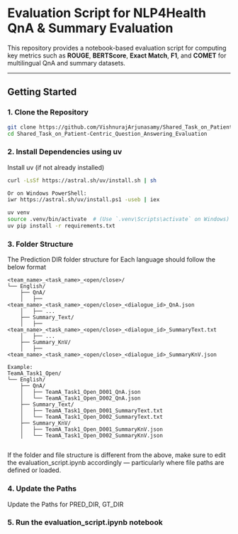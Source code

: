 # Evaluation Script for NLP4Health QnA & Summary Evaluation

This repository provides a notebook-based evaluation script for computing key metrics such as **ROUGE**, **BERTScore**, **Exact Match**, **F1**, and **COMET** for multilingual QnA and summary datasets.

---

## Getting Started

### 1. Clone the Repository

``` bash
git clone https://github.com/VishnurajArjunasamy/Shared_Task_on_Patient-Centric_Question_Answering_Evaluation.git
cd Shared_Task_on_Patient-Centric_Question_Answering_Evaluation
```

### 2. Install Dependencies using uv

Install uv (if not already installed)

``` bash
curl -LsSf https://astral.sh/uv/install.sh | sh

Or on Windows PowerShell:
iwr https://astral.sh/uv/install.ps1 -useb | iex
```

```bash
uv venv
source .venv/bin/activate  # (Use `.venv\Scripts\activate` on Windows)
uv pip install -r requirements.txt
```

### 3. Folder Structure

The Prediction DIR folder structure for Each language should follow the below format

```
<team_name>_<task_name>_<open/close>/
└── English/
    ├── QnA/
    │   ├── <team_name>_<task_name>_<open/close>_<dialogue_id>_QnA.json
    │   ├── ...
    ├── Summary_Text/
    │   ├── <team_name>_<task_name>_<open/close>_<dialogue_id>_SummaryText.txt
    │   ├── ...
    ├── Summary_KnV/
    │   ├── <team_name>_<task_name>_<open/close>_<dialogue_id>_SummaryKnV.json

Example:
TeamA_Task1_Open/
└── English/
    ├── QnA/
    │   ├── TeamA_Task1_Open_D001_QnA.json
    │   └── TeamA_Task1_Open_D002_QnA.json
    ├── Summary_Text/
    │   ├── TeamA_Task1_Open_D001_SummaryText.txt
    │   └── TeamA_Task1_Open_D002_SummaryText.txt
    ├── Summary_KnV/
    │   ├── TeamA_Task1_Open_D001_SummaryKnV.json
    │   └── TeamA_Task1_Open_D002_SummaryKnV.json


```

If the folder and file structure is different from the above, make sure to edit the evaluation_script.ipynb accordingly — particularly where file paths are defined or loaded.


### 4. Update the Paths

Update the Paths for PRED_DIR, GT_DIR 

### 5. Run the evaluation_script.ipynb notebook



